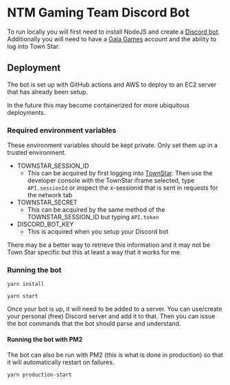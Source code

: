 # NTM Gaming Team Discord Bot

To run locally you will first need to install NodeJS and create
a [Discord bot](https://discord.com/developers/applications). Additionally you will need to have
a [Gala Games](https://app.gala.games/about) account and the ability to log into Town Star.

## Deployment

The bot is set up with GitHub actions and AWS to deploy to an EC2 server that has already been setup.

In the future this may become containerized for more ubiquitous deployments.

### Required environment variables

These environment variables should be kept private. Only set them up in a trusted environment.

- TOWNSTAR_SESSION_ID
    - This can be acquired by first logging into [TownStar](https://app.gala.games/games/town-star/play/). Then use the
      developer console with the TownStar iframe selected, type `API.sessionId` or inspect the x-sessionid that is sent
      in requests for the network tab
- TOWNSTAR_SECRET
    - This can be acquired by the same method of the TOWNSTAR_SESSION_ID but typing `API.token`
- DISCORD_BOT_KEY
    - This is acquired when you setup your Discord bot

There may be a better way to retrieve this information and it may not be Town Star specific but this at least a way that
it works for me.

### Running the bot

```
yarn install
```

```
yarn start
```

Once your bot is up, it will need to be added to a server. You can use/create your personal (free) Discord server and
add it to that. Then you can issue the bot commands that the bot should parse and understand.

#### Running the bot with PM2

The bot can also be run with PM2 (this is what is done in production) so that it will automatically restart on failures.

```
yarn production-start
```
